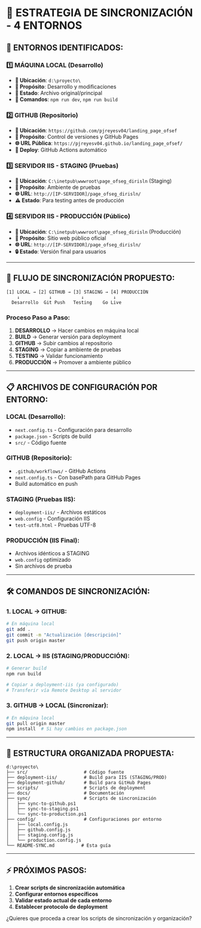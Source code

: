 # 🔄 ESTRATEGIA DE SINCRONIZACIÓN - 4 ENTORNOS

## 📍 **ENTORNOS IDENTIFICADOS:**

### 1️⃣ **MÁQUINA LOCAL** (Desarrollo)
- **📁 Ubicación**: `d:\proyecto\`
- **🎯 Propósito**: Desarrollo y modificaciones
- **🌟 Estado**: Archivo original/principal
- **🔧 Comandos**: `npm run dev`, `npm run build`

### 2️⃣ **GITHUB** (Repositorio)
- **📁 Ubicación**: `https://github.com/pjreyesv04/landing_page_ofsef`
- **🎯 Propósito**: Control de versiones y GitHub Pages
- **🌐 URL Pública**: `https://pjreyesv04.github.io/landing_page_ofsef/`
- **🔧 Deploy**: GitHub Actions automático

### 3️⃣ **SERVIDOR IIS - STAGING** (Pruebas)
- **📁 Ubicación**: `C:\inetpub\wwwroot\page_ofseg_dirisln` (Staging)
- **🎯 Propósito**: Ambiente de pruebas
- **🌐 URL**: `http://[IP-SERVIDOR]/page_ofseg_dirisln/`
- **⚠️ Estado**: Para testing antes de producción

### 4️⃣ **SERVIDOR IIS - PRODUCCIÓN** (Público)
- **📁 Ubicación**: `C:\inetpub\wwwroot\page_ofseg_dirisln` (Producción)
- **🎯 Propósito**: Sitio web público oficial
- **🌐 URL**: `http://[IP-SERVIDOR]/page_ofseg_dirisln/`
- **🔒 Estado**: Versión final para usuarios

---

## 🔄 **FLUJO DE SINCRONIZACIÓN PROPUESTO:**

```
[1] LOCAL → [2] GITHUB → [3] STAGING → [4] PRODUCCIÓN
    ↓           ↓           ↓           ↓
  Desarrollo  Git Push   Testing    Go Live
```

### **Proceso Paso a Paso:**

1. **DESARROLLO** → Hacer cambios en máquina local
2. **BUILD** → Generar versión para deployment
3. **GITHUB** → Subir cambios al repositorio
4. **STAGING** → Copiar a ambiente de pruebas
5. **TESTING** → Validar funcionamiento
6. **PRODUCCIÓN** → Promover a ambiente público

---

## 📋 **ARCHIVOS DE CONFIGURACIÓN POR ENTORNO:**

### **LOCAL (Desarrollo):**
- `next.config.ts` - Configuración para desarrollo
- `package.json` - Scripts de build
- `src/` - Código fuente

### **GITHUB (Repositorio):**
- `.github/workflows/` - GitHub Actions
- `next.config.ts` - Con basePath para GitHub Pages
- Build automático en push

### **STAGING (Pruebas IIS):**
- `deployment-iis/` - Archivos estáticos
- `web.config` - Configuración IIS
- `test-utf8.html` - Pruebas UTF-8

### **PRODUCCIÓN (IIS Final):**
- Archivos idénticos a STAGING
- `web.config` optimizado
- Sin archivos de prueba

---

## 🛠️ **COMANDOS DE SINCRONIZACIÓN:**

### **1. LOCAL → GITHUB:**
```bash
# En máquina local
git add .
git commit -m "Actualización [descripción]"
git push origin master
```

### **2. LOCAL → IIS (STAGING/PRODUCCIÓN):**
```bash
# Generar build
npm run build

# Copiar a deployment-iis (ya configurado)
# Transferir vía Remote Desktop al servidor
```

### **3. GITHUB → LOCAL (Sincronizar):**
```bash
# En máquina local
git pull origin master
npm install  # Si hay cambios en package.json
```

---

## 📂 **ESTRUCTURA ORGANIZADA PROPUESTA:**

```
d:\proyecto\
├── src/                     # Código fuente
├── deployment-iis/          # Build para IIS (STAGING/PROD)
├── deployment-github/       # Build para GitHub Pages  
├── scripts/                 # Scripts de deployment
├── docs/                    # Documentación
├── sync/                    # Scripts de sincronización
│   ├── sync-to-github.ps1
│   ├── sync-to-staging.ps1
│   └── sync-to-production.ps1
├── config/                  # Configuraciones por entorno
│   ├── local.config.js
│   ├── github.config.js
│   ├── staging.config.js
│   └── production.config.js
└── README-SYNC.md          # Esta guía
```

---

## ⚡ **PRÓXIMOS PASOS:**

1. **Crear scripts de sincronización automática**
2. **Configurar entornos específicos**
3. **Validar estado actual de cada entorno**
4. **Establecer protocolo de deployment**

¿Quieres que proceda a crear los scripts de sincronización y organización?
